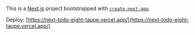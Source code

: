 This is a [Next.js](https://nextjs.org) project bootstrapped with [`create-next-app`](https://nextjs.org/docs/app/api-reference/cli/create-next-app).

Deploy: [https://next-todo-eight-taupe.vercel.app/](https://next-todo-eight-taupe.vercel.app/)
